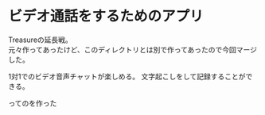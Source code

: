 # ビデオ通話をするためのアプリ
Treasureの延長戦。  
元々作ってあったけど、このディレクトリとは別で作ってあったので今回マージした。  

  
1対1でのビデオ音声チャットが楽しめる。
文字起こしをして記録することができる。

ってのを作った

